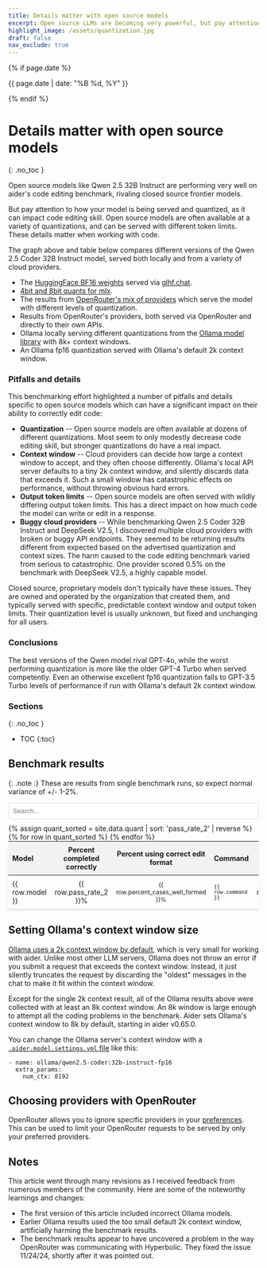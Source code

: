 ```yaml
---
title: Details matter with open source models
excerpt: Open source LLMs are becoming very powerful, but pay attention to how you (or your provider) are serving the model. It can affect code editing skill.
highlight_image: /assets/quantization.jpg
draft: false
nav_exclude: true
---
```

{% if page.date %}
<p class="post-date">{{ page.date | date: "%B %d, %Y" }}</p>
{% endif %}

# Details matter with open source models
{: .no_toc }

<canvas id="quantChart" width="800" height="600" style="margin: 20px 0"></canvas>

Open source models like Qwen 2.5 32B Instruct are performing very well on
aider's code editing benchmark, rivaling closed source frontier models.

But pay attention to how your model is being served and quantized, 
as it can impact code editing skill.
Open source models are often available at a variety of quantizations,
and can be served with different token limits.
These details matter when working with code.

The graph above and table below compares different versions of the Qwen 2.5 Coder 32B Instruct model,
served both locally and from a variety of cloud providers.

- The [HuggingFace BF16 weights](https://huggingface.co/Qwen/Qwen2.5-Coder-32B-Instruct) served via [glhf.chat](https://glhf.chat).
- [4bit and 8bit quants for mlx](https://t.co/cwX3DYX35D).
- The results from [OpenRouter's mix of providers](https://openrouter.ai/qwen/qwen-2.5-coder-32b-instruct/providers) which serve the model with different levels of quantization.
- Results from OpenRouter's providers, both served via OpenRouter and directly to their own APIs.
- Ollama locally serving different quantizations from the [Ollama model library](https://ollama.com/library/qwen2.5-coder:32b-instruct-q4_K_M) with 8k+
context windows.
- An Ollama fp16 quantization served with Ollama's default 2k context window.

### Pitfalls and details

This benchmarking effort highlighted a number of pitfalls and details specific to open source
models which
can have a significant impact on their ability to correctly edit code:

- **Quantization** -- Open source models are often available at dozens of different quantizations.
Most seem to only modestly decrease code editing skill, but stronger quantizations
do have a real impact.
- **Context window** -- Cloud providers can decide how large a context window to accept,
and they often choose differently. Ollama's local API server
defaults to a tiny 2k context window,
and silently discards data that exceeds it. Such a small window has
catastrophic effects on performance, without throwing obvious hard errors.
- **Output token limits** -- Open source models are often served with wildly
differing output token limits. This has a direct impact on how much code the
model can write or edit in a response.
- **Buggy cloud providers** -- While benchmarking Qwen 2.5 Coder 32B Instruct
and DeepSeek V2.5, I discovered
multiple cloud providers with broken or buggy API endpoints.
They seemed
to be returning results different from expected based on the advertised
quantization and context sizes.
The harm caused to the code editing benchmark varied from serious
to catastrophic.
One provider scored 0.5% on the benchmark with DeepSeek V2.5, a highly capable model.

Closed source, proprietary models don't typically have these issues.
They are owned and operated by the organization that created them,
and typically served with specific, predictable context window and output token limits.
Their quantization level is usually unknown, but fixed and unchanging for all users.

### Conclusions

The best versions of the Qwen model rival GPT-4o, while the worst performing
quantization is more like the older GPT-4 Turbo when served competently.
Even an otherwise excellent fp16 quantization falls to GPT-3.5 Turbo levels of performance
if run with Ollama's default 2k context window.

### Sections
{: .no_toc }

- TOC
{:toc}

## Benchmark results

{: .note :}
These are results from single benchmark runs, so expect normal variance of +/- 1-2%.

<script src="https://cdn.jsdelivr.net/npm/chart.js"></script>
<script>
{% include quant-chart.js %}
</script>

<input type="text" id="quantSearchInput" placeholder="Search..." style="width: 100%; max-width: 800px; margin: 10px auto; padding: 8px; display: block; border: 1px solid #ddd; border-radius: 4px;">

<table style="width: 100%; max-width: 800px; margin: auto; border-collapse: collapse; box-shadow: 0 2px 4px rgba(0,0,0,0.1); font-size: 14px;">
  <thead style="background-color: #f2f2f2;">
    <tr>
      <th style="padding: 8px; text-align: left;">Model</th>
      <th style="padding: 8px; text-align: center;">Percent completed correctly</th>
      <th style="padding: 8px; text-align: center;">Percent using correct edit format</th>
      <th style="padding: 8px; text-align: left;">Command</th>
      <th style="padding: 8px; text-align: center;">Edit format</th>
    </tr>
  </thead>
  <tbody>
    {% assign quant_sorted = site.data.quant | sort: 'pass_rate_2' | reverse %}
    {% for row in quant_sorted %}
      <tr style="border-bottom: 1px solid #ddd;">
        <td style="padding: 8px;">{{ row.model }}</td>
        <td style="padding: 8px; text-align: center;">{{ row.pass_rate_2 }}%</td>
        <td style="padding: 8px; text-align: center;">{{ row.percent_cases_well_formed }}%</td>
        <td style="padding: 8px;"><code>{{ row.command }}</code></td>
        <td style="padding: 8px; text-align: center;">{{ row.edit_format }}</td>
      </tr>
    {% endfor %}
  </tbody>
</table>

<style>
  tr.selected {
    color: #0056b3;
  }
  table {
    table-layout: fixed;
  }
  td, th {
    word-wrap: break-word;
    overflow-wrap: break-word;
  }
  td:nth-child(3), td:nth-child(4) {
    font-size: 12px;
  }
</style>

<script>
document.getElementById('quantSearchInput').addEventListener('keyup', function() {
    var input = this.value.toLowerCase();
    var rows = document.querySelectorAll('tbody tr');
    
    rows.forEach(function(row) {
        var text = row.textContent.toLowerCase();
        if(text.includes(input)) {
            row.style.display = '';
            row.classList.add('selected');
        } else {
            row.style.display = 'none';
            row.classList.remove('selected');
        }
    });
});
</script>

## Setting Ollama's context window size

[Ollama uses a 2k context window by default](https://github.com/ollama/ollama/blob/main/docs/faq.md#how-can-i-specify-the-context-window-size),
which is very small for working with aider.
Unlike most other LLM servers, Ollama does not throw an error if you submit
a request that exceeds the context window.
Instead, it just silently truncates the request by discarding the "oldest" messages
in the chat to make it fit within the context window.

Except for the single 2k context result,
all of the Ollama results above were collected with at least an 8k context window.
An 8k window is large enough to attempt all the coding problems in the benchmark.
Aider sets Ollama's context window to 8k by default, starting in aider v0.65.0.

You can change the Ollama server's context window with a 
[`.aider.model.settings.yml` file](https://aider.chat/docs/config/adv-model-settings.html#model-settings)
like this:

```
- name: ollama/qwen2.5-coder:32b-instruct-fp16
  extra_params:
    num_ctx: 8192
```

## Choosing providers with OpenRouter

OpenRouter allows you to ignore specific providers in your
[preferences](https://openrouter.ai/settings/preferences).
This can be used to limit your OpenRouter requests to be
served by only your preferred providers.

## Notes

This article went through many revisions as I received feedback from
numerous members of the community.
Here are some of the noteworthy learnings and changes:

- The first version of this article included incorrect Ollama models.
- Earlier Ollama results used the too small default 2k context window,
artificially harming the benchmark results.
- The benchmark results appear to have uncovered a problem in the way
OpenRouter was communicating with Hyperbolic.
They fixed the issue 11/24/24, shortly after it was pointed out.
